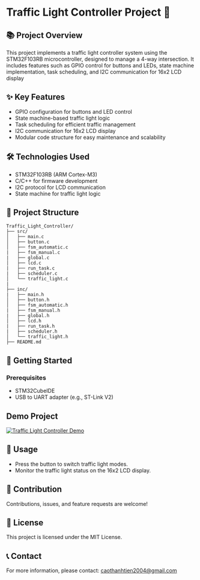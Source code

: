 # Traffic Light Controller Project 🚦

## 📚 Project Overview
This project implements a traffic light controller system using the STM32F103RB microcontroller, designed to manage a 4-way intersection. It includes features such as GPIO control for buttons and LEDs, state machine implementation, task scheduling, and I2C communication for 16x2 LCD display
## ✨ Key Features
- GPIO configuration for buttons and LED control
- State machine-based traffic light logic
- Task scheduling for efficient traffic management
- I2C communication for 16x2 LCD display
- Modular code structure for easy maintenance and scalability

## 🛠️ Technologies Used
- STM32F103RB (ARM Cortex-M3)
- C/C++ for firmware development
- I2C protocol for LCD communication
- State machine for traffic light logic

## 📁 Project Structure
```
Traffic_Light_Controller/
├── src/
│   ├── main.c
│   ├── button.c
│   ├── fsm_automatic.c
|   ├── fsm_manual.c
|   ├── global.c
│   ├── lcd.c
|   ├── run_task.c
|   ├── scheduler.c
│   └── traffic_light.c
|   
├── inc/
|   ├── main.h
│   ├── button.h
│   ├── fsm_automatic.h
|   ├── fsm_manual.h
|   ├── global.h
│   ├── lcd.h
|   ├── run_task.h
|   ├── scheduler.h
│   └── traffic_light.h
├── README.md
```

## 🚀 Getting Started
### Prerequisites
- STM32CubeIDE
- USB to UART adapter (e.g., ST-Link V2)

## Demo Project
[![Traffic Light Controller Demo](https://youtu.be/FJ5-jhBjZf4.jpg)](https://youtu.be/FJ5-jhBjZf4)

## 📑 Usage
- Press the button to switch traffic light modes.
- Monitor the traffic light status on the 16x2 LCD display.

## 🤝 Contribution
Contributions, issues, and feature requests are welcome!

## 📄 License
This project is licensed under the MIT License.

## 📞 Contact
For more information, please contact: caothanhtien2004@gmail.com
